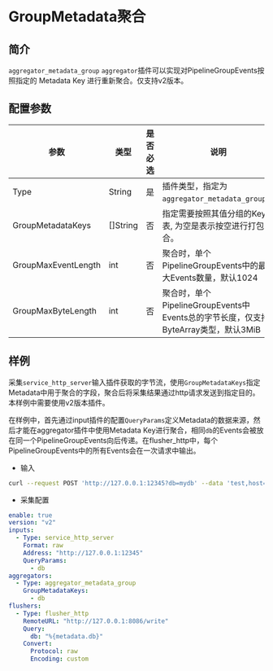 # GroupMetadata聚合

## 简介

`aggregator_metadata_group` `aggregator`插件可以实现对PipelineGroupEvents按照指定的 Metadata Key 进行重新聚合。仅支持v2版本。

## 配置参数

| 参数               | 类型       | 是否必选 | 说明                                                           |
|------------------|----------|------|--------------------------------------------------------------|
| Type             | String   | 是    | 插件类型，指定为`aggregator_metadata_group`。                         |
| GroupMetadataKeys     | []String | 否    | 指定需要按照其值分组的Key列表, 为空是表示按空进行打包聚合。                             |
| GroupMaxEventLength     | int      | 否    | 聚合时，单个PipelineGroupEvents中的最大Events数量，默认1024                 |
| GroupMaxByteLength      | int      | 否    | 聚合时，单个PipelineGroupEvents中Events总的字节长度，仅支持ByteArray类型，默认3MiB |

## 样例

采集`service_http_server`输入插件获取的字节流，使用`GroupMetadataKeys`指定Metadata中用于聚合的字段，聚合后将采集结果通过http请求发送到指定目的。本样例中需要使用v2版本插件。

在样例中，首先通过input插件的配置`QueryParams`定义Metadata的数据来源，然后才能在aggregator插件中使用Metadata Key进行聚合，相同`db`的Events会被放在同一个PipelineGroupEvents向后传递。在flusher_http中，每个PipelineGroupEvents中的所有Events会在一次请求中输出。


* 输入

```bash
curl --request POST 'http://127.0.0.1:12345?db=mydb' --data 'test,host=server01,region=cn value=0.1'
```


* 采集配置

```yaml
enable: true
version: "v2"
inputs:
  - Type: service_http_server
    Format: raw
    Address: "http://127.0.0.1:12345"
    QueryParams:
      - db
aggregators:
  - Type: aggregator_metadata_group
    GroupMetadataKeys:
      - db
flushers:
  - Type: flusher_http
    RemoteURL: "http://127.0.0.1:8086/write"
    Query:
      db: "%{metadata.db}"
    Convert:
      Protocol: raw
      Encoding: custom
```
